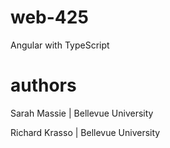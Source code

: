 # web-425
Angular with TypeScript
# authors
Sarah Massie | Bellevue University

Richard Krasso | Bellevue University
